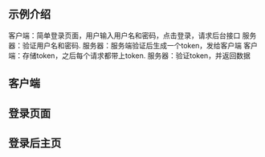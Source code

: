 ## 示例介绍

客户端：简单登录页面，用户输入用户名和密码，点击登录，请求后台接口
服务器：验证用户名和密码.
服务器：服务端验证后生成一个token，发给客户端
客户端：存储token，之后每个请求都带上token. 
服务器：验证token，并返回数据

## 客户端

## 登录页面

## 登录后主页

